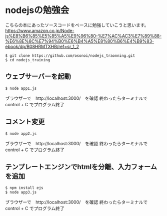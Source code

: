 # nodejsの勉強会
こちらの本にあったソースコードをベースに勉強していこうと思います。
https://www.amazon.co.jp/Node-js%E8%B6%85%E5%85%A5%E9%96%80-%E7%AC%AC3%E7%89%88-%E6%8E%8C%E7%94%B0%E6%B4%A5%E8%80%B6%E4%B9%83-ebook/dp/B08HRMTXHB/ref=sr_1_2

```
$ git clone https://github.com/osonoi/nodejs_traonning.git
$ cd nodejs_training
```

## ウェブサーバーを起動
```
$ node app1.js
```
ブラウザーで　http://localhost:3000/　を確認
終わったらターミナルで　control + C でプログラム終了

## コメント変更
```
$ node app2.js
```
ブラウザーで　http://localhost:3000/　を確認
終わったらターミナルで　control + C でプログラム終了

## テンプレートエンジンでhtmlを分離、入力フォームを追加
```
$ npm install ejs
$ node app3.js
```

ブラウザーで　http://localhost:3000/　を確認
終わったらターミナルで　control + C でプログラム終了
